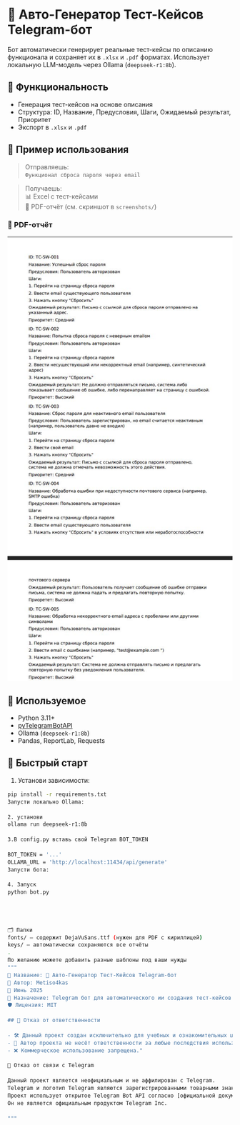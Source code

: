 
# 🤖 Авто-Генератор Тест-Кейсов Telegram-бот

Бот автоматически генерирует реальные тест-кейсы по описанию функционала и сохраняет их в `.xlsx` и `.pdf` форматах. Использует локальную LLM-модель через Ollama (`deepseek-r1:8b`).

## 🔧 Функциональность

- Генерация тест-кейсов на основе описания
- Структура: ID, Название, Предусловия, Шаги, Ожидаемый результат, Приоритет
- Экспорт в `.xlsx` и `.pdf`


## 💬 Пример использования

> Отправляешь:  
> `Функционал сброса пароля через email`

> Получаешь:  
> 📊 Excel с тест-кейсами  
> 📑 PDF-отчёт (см. скриншот в `screenshots/`)
### 📄 PDF-отчёт
![PDF пример](screenshots/pdf_example.jpg)

## 🧠 Используемое

- Python 3.11+
- [pyTelegramBotAPI](https://github.com/eternnoir/pyTelegramBotAPI)
- Ollama (`deepseek-r1:8b`)
- Pandas, ReportLab, Requests

## 🚀 Быстрый старт

1. Установи зависимости:

```bash
pip install -r requirements.txt
Запусти локально Ollama:

2. установи
ollama run deepseek-r1:8b

3.В config.py вставь свой Telegram BOT_TOKEN

BOT_TOKEN = '...'
OLLAMA_URL = 'http://localhost:11434/api/generate'
Запусти бота:

4. Запуск 
python bot.py




🗂 Папки
fonts/ — содержит DejaVuSans.ttf (нужен для PDF с кириллицей)
keys/ — автоматически сохраняются все отчёты
.
По желанию можете добавить разные шаблоны под ваши нужды
"""
🔧 Название: 🤖 Авто-Генератор Тест-Кейсов Telegram-бот 
👤 Автор: Metiso4kas
📅 Июнь 2025
💼 Назначение: Telegram бот для автоматического ии создания тест-кейсов
🛡 Лицензия: MIT

## 📜 Отказ от ответственности

- 🛠️ Данный проект создан исключительно для учебных и ознакомительных целей.
- 👤 Автор проекта не несёт ответственности за любые последствия использования этого инструмента.
- ❌ Коммерческое использование запрещена."

📢 Отказ от связи с Telegram

Данный проект является неофициальным и не аффилирован с Telegram.  
Telegram и логотип Telegram являются зарегистрированными товарными знаками их правообладателей.  
Проект использует открытое Telegram Bot API согласно [официальной документации](https://core.telegram.org/bots/api).
Он не является официальным продуктом Telegram Inc.

"""

